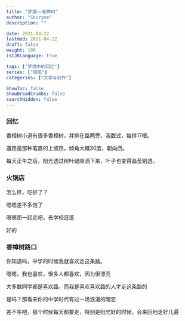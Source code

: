 ```yaml
---
title: "梦境——香樟树"
author: "Shuryne"
description: ""

date: 2021-04-22
lastmod: 2021-04-22
draft: false
weight: 100
isCJKLanguage: true

tags: ["梦境中的回忆"]
series: ["随笔"]
categories: ["文学与创作"]

ShowToc: false
ShowBreadCrumbs: false
searchHidden: false
---
```




### 回忆

香樟树小道有很多香樟树，并排在路两旁，我数过，每排17根。

道路是那种笔直的上坡路，倾角大概30度，朝向西。

每天正午之后，阳光透过树叶缝隙洒下来，叶子也变得晶莹剔透。



### 火锅店

怎么样，吃好了？

嗯嗯差不多饱了

嗯嗯那一起走吧，去学校逛逛

好的



### 香樟树路口

你知道吗，中学的时候我就喜欢走这条路。

嗯嗯，我也喜欢，很多人都喜欢，因为很漂亮

大多数同学都是喜欢路，而我是喜欢喜欢路的人才走这条路的

是吗？那看来你的中学时代有过一场浪漫的暗恋

差不多吧，那个时候每天都要走，特别是阳光好的时候，会来回地走好几遍

